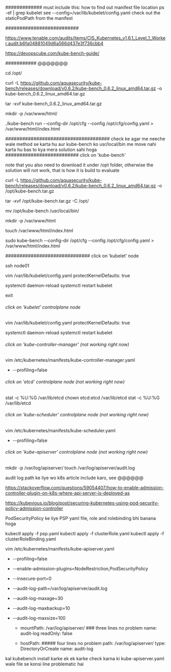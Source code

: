
############# must include this: how to find out manifest file location
ps -ef | grep kubelet
see --config=/var/lib/kubelet/config.yaml
check out the staticPodPath from the manifest 

##########################

https://www.tenable.com/audits/items/CIS_Kubernetes_v1.6.1_Level_1_Worker.audit:b6fa04881049d6a566d437e3f736cbb4

https://devopscube.com/kube-bench-guide/


########### @@@@@@@

cd /opt/

curl -L https://github.com/aquasecurity/kube-bench/releases/download/v0.6.2/kube-bench_0.6.2_linux_amd64.tar.gz -o kube-bench_0.6.2_linux_amd64.tar.gz

tar -xvf kube-bench_0.6.2_linux_amd64.tar.gz

mkdir -p /var/www/html/

./kube-bench run --config-dir /opt/cfg --config /opt/cfg/config.yaml > /var/www/html/index.html

#####################################
check ke agar me neeche wale method se karta hu aur kube-bench ko usr/local/bin me move nahi karta hu bas to kya mera solution sahi hoga
########################## click on 'kube-bench'

note that you also need to download it under /opt folder, otherwise the solution will not work, that is how it is build to evaluate

curl -L https://github.com/aquasecurity/kube-bench/releases/download/v0.6.2/kube-bench_0.6.2_linux_amd64.tar.gz -o /opt/kube-bench.tar.gz

tar -xvf /opt/kube-bench.tar.gz -C /opt/

mv /opt/kube-bench /usr/local/bin/

mkdir -p /var/www/html

touch /var/www/html/index.html

sudo kube-bench --config-dir /opt/cfg --config /opt/cfg/config.yaml > /var/www/html/index.html

############################## click on 'kubelet' node 

ssh node01

vim /var/lib/kubelet/config.yaml
protectKernelDefaults: true

systemctl daemon-reload
systemctl restart kubelet

exit
###### click on 'kubelet' controlplane node

vim /var/lib/kubelet/config.yaml
protectKernelDefaults: true

systemctl daemon-reload
systemctl restart kubelet

###### click on 'kube-controller-manager' (not working right now)

vim /etc/kubernetes/manifests/kube-controller-manager.yaml
- --profiling=false

###### click on 'etcd' controlplane node (not working right now)
stat -c %U:%G /var/lib/etcd
chown etcd:etcd /var/lib/etcd
stat -c %U:%G /var/lib/etcd


###### click on 'kube-scheduler' controlplane node (not working right now)
vim /etc/kubernetes/manifests/kube-scheduler.yaml
- --profiling=false

###### click on 'kube-apiserver' controlplane node (not working right now)

mkdir -p /var/log/apiserver/
touch /var/log/apiserver/audit.log

audit log path ke liye wo k8s article include karo, see @@@@@@

https://stackoverflow.com/questions/59054407/how-to-enable-admission-controller-plugin-on-k8s-where-api-server-is-deployed-as

https://kubevious.io/blog/post/securing-kubernetes-using-pod-security-policy-admission-controller

PodSecurityPolicy ke liye PSP yaml file, role and rolebinding bhi banana hoga

kubectl apply -f psp.yaml
kubectl apply -f clusterRole.yaml
kubectl apply -f clusterRoleBinding.yaml

vim /etc/kubernetes/manifests/kube-apiserver.yaml
- --profiling=false
- --enable-admission-plugins=NodeRestriction,PodSecurityPolicy
- --insecure-port=0
- --audit-log-path=/var/log/apiserver/audit.log
- --audit-log-maxage=30
- --audit-log-maxbackup=10
- --audit-log-maxsize=100

    - mountPath: /var/log/apiserver/   ### three lines no problem
      name: audit-log
      readOnly: false

  - hostPath: ##### four lines no problem
      path: /var/log/apiserver/
      type: DirectoryOrCreate
    name: audit-log

kal kubebench install karke ek ek karke check karna ki kube-apiserver.yaml wale file se konsi line problematic hai
